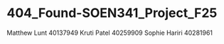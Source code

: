 # 404_Found-SOEN341_Project_F25

Matthew Lunt 40137949
Kruti Patel 40259909
Sophie Hariri 40281961

